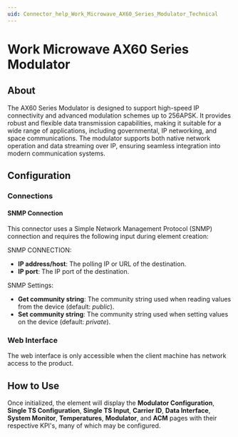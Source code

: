 ```yaml
---
uid: Connector_help_Work_Microwave_AX60_Series_Modulator_Technical
---
```


# Work Microwave AX60 Series Modulator

## About

The AX60 Series Modulator is designed to support high-speed IP connectivity and advanced modulation schemes up to 256APSK. It provides robust and flexible data transmission capabilities, making it suitable for a wide range of applications, including governmental, IP networking, and space communications. The modulator supports both native network operation and data streaming over IP, ensuring seamless integration into modern communication systems.

## Configuration

### Connections

#### SNMP Connection

This connector uses a Simple Network Management Protocol (SNMP) connection and requires the following input during element creation:

SNMP CONNECTION:

- **IP address/host**: The polling IP or URL of the destination.
- **IP port**: The IP port of the destination.

SNMP Settings:

- **Get community string**: The community string used when reading values from the device (default: *public*).
- **Set community string**: The community string used when setting values on the device (default: *private*).

### Web Interface

The web interface is only accessible when the client machine has network access to the product.

## How to Use

Once initialized, the element will display the **Modulator Configuration**, **Single TS Configuration**, **Single TS Input**, **Carrier ID**, **Data Interface**, **System Monitor**, **Temperatures**, **Modulator**, and **ACM** pages with their respective KPI's, many of which may be configured.